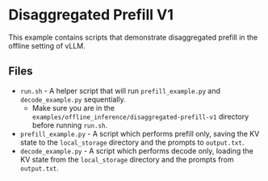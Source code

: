 # Disaggregated Prefill V1

This example contains scripts that demonstrate disaggregated prefill in the offline setting of vLLM.

## Files

- `run.sh` - A helper script that will run `prefill_example.py` and `decode_example.py` sequentially.
    - Make sure you are in the `examples/offline_inference/disaggregated-prefill-v1` directory before running `run.sh`.
- `prefill_example.py` - A script which performs prefill only, saving the KV state to the `local_storage` directory and the prompts to `output.txt`.
- `decode_example.py` - A script which performs decode only, loading the KV state from the `local_storage` directory and the prompts from `output.txt`.
